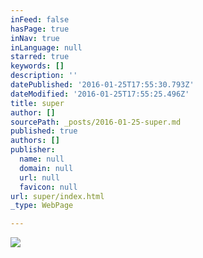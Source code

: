 ```yaml
---
inFeed: false
hasPage: true
inNav: true
inLanguage: null
starred: true
keywords: []
description: ''
datePublished: '2016-01-25T17:55:30.793Z'
dateModified: '2016-01-25T17:55:25.496Z'
title: super
author: []
sourcePath: _posts/2016-01-25-super.md
published: true
authors: []
publisher:
  name: null
  domain: null
  url: null
  favicon: null
url: super/index.html
_type: WebPage

---
```

![](https://the-grid-user-content.s3-us-west-2.amazonaws.com/5c876924-777d-4783-9d2c-82eba0021e11.jpg)